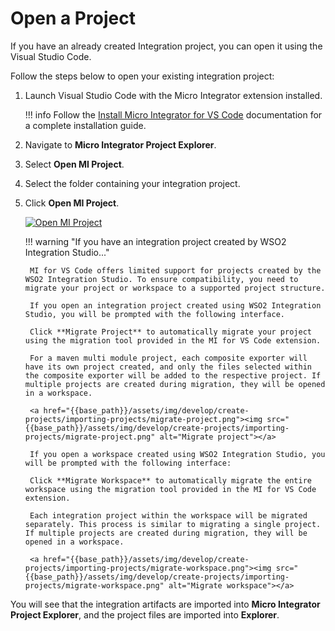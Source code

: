 # Open a Project

If you have an already created Integration project, you can open it using the Visual Studio Code. 

Follow the steps below to open your existing integration project:

1. Launch Visual Studio Code with the Micro Integrator extension installed.

    !!! info
        Follow the [Install Micro Integrator for VS Code]({{base_path}}/develop/mi-for-vscode/install-wso2-mi-for-vscode) documentation for a complete installation guide.

2. Navigate to **Micro Integrator Project Explorer**.

3. Select **Open MI Project**.  

4. Select the folder containing your integration project.

5. Click **Open MI Project**.

    <a href="{{base_path}}/assets/img/develop/create-projects/importing-projects/open-mi-project.png"><img src="{{base_path}}/assets/img/develop/create-projects/importing-projects/open-mi-project.png" alt="Open MI Project"></a>

    !!! warning "If you have an integration project created by WSO2 Integration Studio..."
    
        MI for VS Code offers limited support for projects created by the WSO2 Integration Studio. To ensure compatibility, you need to migrate your project or workspace to a supported project structure.
       
        If you open an integration project created using WSO2 Integration Studio, you will be prompted with the following interface.
    
        Click **Migrate Project** to automatically migrate your project using the migration tool provided in the MI for VS Code extension. 

        For a maven multi module project, each composite exporter will have its own project created, and only the files selected within the composite exporter will be added to the respective project. If multiple projects are created during migration, they will be opened in a workspace. 
    
        <a href="{{base_path}}/assets/img/develop/create-projects/importing-projects/migrate-project.png"><img src="{{base_path}}/assets/img/develop/create-projects/importing-projects/migrate-project.png" alt="Migrate project"></a>

        If you open a workspace created using WSO2 Integration Studio, you will be prompted with the following interface:
        
        Click **Migrate Workspace** to automatically migrate the entire workspace using the migration tool provided in the MI for VS Code extension.

        Each integration project within the workspace will be migrated separately. This process is similar to migrating a single project. If multiple projects are created during migration, they will be opened in a workspace.
    
        <a href="{{base_path}}/assets/img/develop/create-projects/importing-projects/migrate-workspace.png"><img src="{{base_path}}/assets/img/develop/create-projects/importing-projects/migrate-workspace.png" alt="Migrate workspace"></a>         

You will see that the integration artifacts are imported into **Micro Integrator Project Explorer**, and the project files are imported into **Explorer**.
